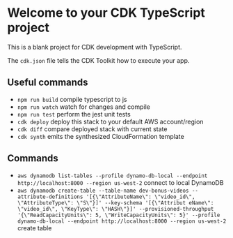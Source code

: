 # Welcome to your CDK TypeScript project

This is a blank project for CDK development with TypeScript.

The `cdk.json` file tells the CDK Toolkit how to execute your app.

## Useful commands

- `npm run build` compile typescript to js
- `npm run watch` watch for changes and compile
- `npm run test` perform the jest unit tests
- `cdk deploy` deploy this stack to your default AWS account/region
- `cdk diff` compare deployed stack with current state
- `cdk synth` emits the synthesized CloudFormation template

## Commands
- `aws dynamodb list-tables --profile dynamo-db-local --endpoint http://localhost:8000 --region us-west-2` connect to local DynamoDB
- `aws dynamodb create-table --table-name dev-bonus-videos --attribute-definitions '[{\"AttributeName\": \"video_id\", \"AttributeType\": \"S\"}]' --key-schema '[{\"Attribut
  eName\": \"video_id\", \"KeyType\": \"HASH\"}]' --provisioned-throughput '{\"ReadCapacityUnits\": 5, \"WriteCapacityUnits\": 5}' --profile dynamo-db-local --endpoint http://localhost:8000 --region us-west-2` create table